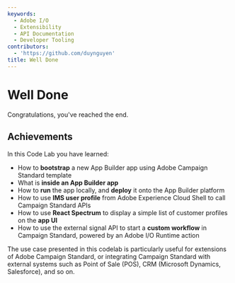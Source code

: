 ```yaml
---
keywords:
  - Adobe I/O
  - Extensibility
  - API Documentation
  - Developer Tooling
contributors:
  - 'https://github.com/duynguyen'
title: Well Done
---
```


# Well Done

Congratulations, you've reached the end.

## Achievements

In this Code Lab you have learned:
* How to **bootstrap** a new App Builder app using Adobe Campaign Standard template
* What is **inside an App Builder app**
* How to **run** the app locally, and **deploy** it onto the App Builder platform
* How to use **IMS user profile** from Adobe Experience Cloud Shell to call Campaign Standard APIs
* How to use **React Spectrum** to display a simple list of customer profiles on the **app UI**
* How to use the external signal API to start a **custom workflow** in Campaign Standard, powered by an Adobe I/O Runtime action

The use case presented in this codelab is particularly useful for extensions of Adobe Campaign Standard, or integrating Campaign Standard with external systems such as Point of Sale (POS), CRM (Microsoft Dynamics, Salesforce), and so on.
